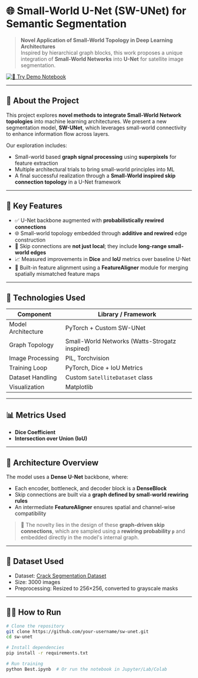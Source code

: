 # 🌐 Small-World U-Net (SW-UNet) for Semantic Segmentation

> **Novel Application of Small-World Topology in Deep Learning Architectures**  
> Inspired by hierarchical graph blocks, this work proposes a unique integration of **Small-World Networks** into **U-Net** for satellite image segmentation.

[![🧪 Try Demo Notebook](https://img.shields.io/badge/View-Notebook-blue?style=for-the-badge)](#)

---

## 🧠 About the Project

This project explores **novel methods to integrate Small-World Network topologies** into machine learning architectures. We present a new segmentation model, **SW-UNet**, which leverages small-world connectivity to enhance information flow across layers.

Our exploration includes:
- Small-world based **graph signal processing** using **superpixels** for feature extraction  
- Multiple architectural trials to bring small-world principles into ML  
- A final successful realization through a **Small-World inspired skip connection topology** in a U-Net framework

---

## 🧬 Key Features

- ✅ U-Net backbone augmented with **probabilistically rewired connections**
- 🌐 Small-world topology embedded through **additive and rewired** edge construction
- 🔁 Skip connections are **not just local**; they include **long-range small-world edges**
- 📈 Measured improvements in **Dice** and **IoU** metrics over baseline U-Net
- 🧱 Built-in feature alignment using a **FeatureAligner** module for merging spatially mismatched feature maps

---

## 🔧 Technologies Used

| Component              | Library / Framework                        |
|------------------------|---------------------------------------------|
| Model Architecture     | PyTorch + Custom SW-UNet                   |
| Graph Topology         | Small-World Networks (Watts-Strogatz inspired) |
| Image Processing       | PIL, Torchvision                           |
| Training Loop          | PyTorch, Dice + IoU Metrics                |
| Dataset Handling       | Custom `SatelliteDataset` class           |
| Visualization          | Matplotlib                                |

---

## 📊 Metrics Used

- **Dice Coefficient**
- **Intersection over Union (IoU)**

---

## 🧱 Architecture Overview

The model uses a **Dense U-Net** backbone, where:
- Each encoder, bottleneck, and decoder block is a **DenseBlock**
- Skip connections are built via a **graph defined by small-world rewiring rules**
- An intermediate **FeatureAligner** ensures spatial and channel-wise compatibility

> 📌 The novelty lies in the design of these **graph-driven skip connections**, which are sampled using a **rewiring probability `p`** and embedded directly in the model's internal graph.

---

## 🧪 Dataset Used

- Dataset: [Crack Segmentation Dataset](https://www.kaggle.com/datasets/arnavsmayan/crack-detection-dataset)  
- Size: 3000 images  
- Preprocessing: Resized to 256×256, converted to grayscale masks

---

## 🏃‍♂️ How to Run

```bash
# Clone the repository
git clone https://github.com/your-username/sw-unet.git
cd sw-unet

# Install dependencies
pip install -r requirements.txt

# Run training
python Best.ipynb  # Or run the notebook in Jupyter/Lab/Colab
